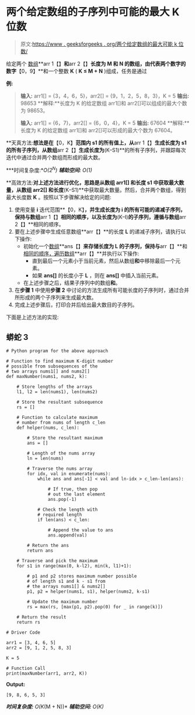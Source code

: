 # 两个给定数组的子序列中可能的最大 K 位数

> 原文:[https://www . geeksforgeeks . org/两个给定数组的最大可能 k 位数/](https://www.geeksforgeeks.org/maximum-k-digit-number-possible-from-subsequences-of-two-given-arrays/)

给定两个 [数组](https://www.geeksforgeeks.org/array-data-structure/)**arr 1【】**和**arr 2【】**长度为 **M** 和 **N** 的数组，由代表两个数字的数字**【0，9】**和一个整数 **K** ( **K ≤ M + N** )组成，任务是通过

**例:**

> **输入:** arr1[] = {3，4，6，5}，arr2[] = {9，1，2，5，8，3}，K = 5
> **输出:** 98653
> **解释:**长度为 K 的给定数组 arr1[]和 arr2[]可以组成的最大个数为 98653。
> 
> **输入:** arr1[] = {6，7}，arr2[] = {6，0，4}，K = 5
> **输出:** 67604
> **解释:**长度为 K 的给定数组 arr1[]和 arr2[]可以形成的最大个数为 67604。

**天真方法:**想法是在**【0，K】**范围内 **s1** 的所有值上，从**arr 1【】**生成长度为 **s1** 的所有子序列，从数组**arr 2【】**生成长度为**(K–S1)**的所有子序列，并跟踪每次迭代中通过合并两个数组而形成的最大数。

***时间复杂度:**O(2<sup>N</sup>)*
***辅助空间:** O(1)*

**高效方法:**对上述方法进行优化，思路是从数组 **arr1[]** 和长度 **s1** 中获取最大数量，从数组 **arr2[]** 和长度**(K–S1)**中获取最大数量。然后，合并两个数组，得到最大长度数 **K** 。按照以下步骤解决给定的问题:

1.  使用变量 **i** 迭代范围**【0，K】**，并生成长度为 **i** 的所有可能的递减子序列，保持与数组**arr 1【】**相同的顺序，以及长度为**(K–I)**的子序列，遵循与数组**arr 2【】**相同的顺序。
2.  要在上述步骤中生成任意数组**arr【】**的长度 **L** 的递减子序列，请执行以下操作:
    *   初始化一个[数组](https://www.geeksforgeeks.org/introduction-to-arrays/)**ans【】**来存储长度为 **L** 的子序列，保持与**arr【】**和[相同的顺序，遍历数组](https://www.geeksforgeeks.org/c-program-to-traverse-an-array/)**arr【】**并执行以下操作:
        *   直到最后一个元素小于当前元素，然后从数组**和**中移除最后一个元素。
        *   如果 **ans[]** 的长度小于 **L** ，则在 **ans[]** 中插入当前元素。
    *   在上述步骤之后，结果子序列中的数组**和**。
3.  在**步骤 1** 中使用**步骤 2** 中讨论的方法生成所有可能长度的子序列时，通过合并所形成的两个子序列来生成最大数。
4.  完成上述步骤后，打印合并后给出最大数目的子序列。

下面是上述方法的实现:

## 蟒蛇 3

```
# Python program for the above approach

# Function to find maximum K-digit number
# possible from subsequences of the
# two arrays nums1[] and nums2[]
def maxNumber(nums1, nums2, k):

    # Store lengths of the arrays
    l1, l2 = len(nums1), len(nums2)

    # Store the resultant subsequence
    rs = []

    # Function to calculate maximum 
    # number from nums of length c_len
    def helper(nums, c_len):

        # Store the resultant maximum
        ans = []  

        # Length of the nums array
        ln = len(nums)

        # Traverse the nums array
        for idx, val in enumerate(nums):
            while ans and ans[-1] < val and ln-idx > c_len-len(ans):

                # If true, then pop
                # out the last element
                ans.pop(-1)  

            # Check the length with
            # required length
            if len(ans) < c_len: 

                # Append the value to ans
                ans.append(val)

        # Return the ans
        return ans  

    # Traverse and pick the maximum
    for s1 in range(max(0, k-l2), min(k, l1)+1):

        # p1 and p2 stores maximum number possible
        # of length s1 and k - s1 from
        # the arrays nums1[] & nums2[]
        p1, p2 = helper(nums1, s1), helper(nums2, k-s1)

        # Update the maximum number
        rs = max(rs, [max(p1, p2).pop(0) for _ in range(k)])

    # Return the result
    return rs  

# Driver Code

arr1 = [3, 4, 6, 5]
arr2 = [9, 1, 2, 5, 8, 3]

K = 5

# Function Call
print(maxNumber(arr1, arr2, K))
```

**Output:**

```
[9, 8, 6, 5, 3]

```

***时间复杂度:** O(K*(M + N))*
***辅助空间:** O(K)*